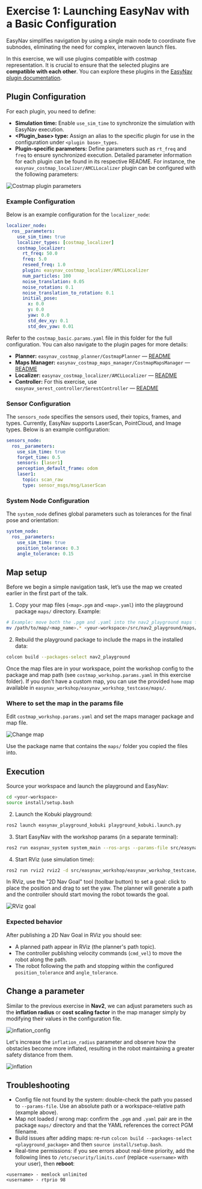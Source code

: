 # Exercise 1: Launching EasyNav with a Basic Configuration

EasyNav simplifies navigation by using a single main node to coordinate five subnodes, eliminating the need for complex, interwoven launch files.

In this exercise, we will use plugins compatible with costmap representation. It is crucial to ensure that the selected plugins are **compatible with each other**. You can explore these plugins in the [EasyNav plugin documentation](https://easynavigation.github.io/plugins/index.html).

## Plugin Configuration

For each plugin, you need to define:
- **Simulation time:** Enable `use_sim_time` to synchronize the simulation with EasyNav execution.
- **<Plugin_base> type:** Assign an alias to the specific plugin for use in the configuration under `<plugin base>_types`.
- **Plugin-specific parameters:** Define parameters such as `rt_freq` and `freq` to ensure synchronized execution. Detailed parameter information for each plugin can be found in its respective README. For instance, the `easynav_costmap_localizer/AMCLLocalizer` plugin can be configured with the following parameters:

![Costmap plugin parameters](img/costmap_plugin_params.png)

### Example Configuration

Below is an example configuration for the `localizer_node`:

```yaml
localizer_node:
  ros__parameters:
    use_sim_time: true
    localizer_types: [costmap_localizer]
    costmap_localizer:
      rt_freq: 50.0
      freq: 5.0
      reseed_freq: 1.0
      plugin: easynav_costmap_localizer/AMCLLocalizer
      num_particles: 100
      noise_translation: 0.05
      noise_rotation: 0.1
      noise_translation_to_rotation: 0.1
      initial_pose:
        x: 0.0
        y: 0.0
        yaw: 0.0
        std_dev_xy: 0.1
        std_dev_yaw: 0.01
```

Refer to the `costmap_basic.params.yaml` file in this folder for the full configuration. You can also navigate to the plugin pages for more details:
- **Planner:** `easynav_costmap_planner/CostmapPlanner` — [README](https://github.com/EasyNavigation/easynav_plugins/blob/jazzy/planners/easynav_costmap_planner/README.md)
- **Maps Manager:** `easynav_costmap_maps_manager/CostmapMapsManager` — [README](https://github.com/EasyNavigation/easynav_plugins/tree/jazzy/maps_managers/easynav_costmap_maps_manager/README.md)
- **Localizer:** `easynav_costmap_localizer/AMCLLocalizer` — [README](https://github.com/EasyNavigation/easynav_plugins/blob/jazzy/localizers/easynav_costmap_localizer/README.md)
- **Controller:** For this exercise, use `easynav_serest_controller/SerestController` — [README](https://github.com/EasyNavigation/easynav_plugins/tree/jazzy/controllers/easynav_serest_controller/README.md)

### Sensor Configuration

The `sensors_node` specifies the sensors used, their topics, frames, and types. Currently, EasyNav supports LaserScan, PointCloud, and Image types. Below is an example configuration:

```yaml
sensors_node:
  ros__parameters:
    use_sim_time: true
    forget_time: 0.5
    sensors: [laser1]
    perception_default_frame: odom
    laser1:
      topic: scan_raw
      type: sensor_msgs/msg/LaserScan
```

### System Node Configuration

The `system_node` defines global parameters such as tolerances for the final pose and orientation:

```yaml
system_node:
  ros__parameters:
    use_sim_time: true
    position_tolerance: 0.3
    angle_tolerance: 0.15
```

## Map setup

Before we begin a simple navigation task, let’s use the map we created earlier in the first part of the talk.

1. Copy your map files (`<map>.pgm` and `<map>.yaml`) into the playground package `maps/` directory. Example:
```bash
# Example: move both the .pgm and .yaml into the nav2_playground maps folder
mv /path/to/map/<map_name>.* <your-workspace>/src/nav2_playground/maps/
```

2. Rebuild the playground package to include the maps in the installed data:
```bash
colcon build --packages-select nav2_playground
```

Once the map files are in your workspace, point the workshop config to the package and map path (see `costmap_workshop.params.yaml` in this exercise folder). If you don't have a custom map, you can use the provided `home` map available in `easynav_workshop/easynav_workshop_testcase/maps/`.


### Where to set the map in the params file

Edit `costmap_workshop.params.yaml` and set the maps manager package and map file. 

![Change map](img/change_map.png)

Use the package name that contains the `maps/` folder you copied the files into.

## Execution

Source your workspace and launch the playground and EasyNav:

```bash
cd <your-workspace>
source install/setup.bash
```

2. Launch the Kobuki playground:
```bash
ros2 launch easynav_playground_kobuki playground_kobuki.launch.py
```

3. Start EasyNav with the workshop params (in a separate terminal):
```bash
ros2 run easynav_system system_main --ros-args --params-file src/easynav_workshop/easynav_workshop_testcase/exercises/1.basic_config/costmap_workshop.params.yaml
```

4. Start RViz (use simulation time):
```bash
ros2 run rviz2 rviz2 -d src/easynav_workshop/easynav_workshop_testcase/rviz/costmap.rviz --ros-args -p use_sim_time:=true
```

In RViz, use the "2D Nav Goal" tool (toolbar button) to set a goal: click to place the position and drag to set the yaw. The planner will generate a path and the controller should start moving the robot towards the goal.

![RViz goal](img/rviz.png)


### Expected behavior

After publishing a 2D Nav Goal in RViz you should see:
- A planned path appear in RViz (the planner's path topic).
- The controller publishing velocity commands (`cmd_vel`) to move the robot along the path.
- The robot following the path and stopping within the configured `position_tolerance` and `angle_tolerance`.

## Change a parameter

Similar to the previous exercise in **Nav2**, we can adjust parameters such as the **inflation radius** or **cost scaling factor** in the map manager simply by modifying their values in the configuration file.

![inflation_config](img/inflation_config.png)

Let's increase the `inflation_radius` parameter and observe how the obstacles become more inflated, resulting in the robot maintaining a greater safety distance from them.

![inflation](img/inflation.png)

## Troubleshooting

- Config file not found by the system: double-check the path you passed to `--params-file`. Use an absolute path or a workspace-relative path (example above).
- Map not loaded / wrong map: confirm the `.pgm` and `.yaml` pair are in the package `maps/` directory and that the YAML references the correct PGM filename.
- Build issues after adding maps: re-run `colcon build --packages-select <playground_package>` and then `source install/setup.bash`.
- Real-time permissions: if you see errors about real-time priority, add the following lines to `/etc/security/limits.conf` (replace `<username>` with your user), then **reboot**:

```text
<username> - memlock unlimited
<username> - rtprio 98
```

